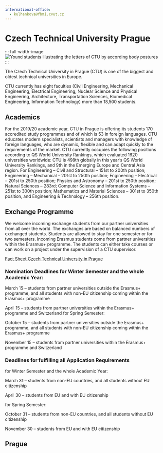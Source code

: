 ```yaml
---
international-office:
  - kulhankova@fbmi.cvut.cz
---
```


# Czech Technical University Prague

::: full-width-image
<img :src="$withBase('/assets/img/partner/ctu/people.jpg')" alt="Yound students illustrating the letters of CTU by according body postures" title="Czech Technical University in Prague (CTU)">
:::

The Czech Technical University in Prague (CTU) is one of the biggest and oldest technical universities in Europe.

CTU currently has eight faculties (Civil Engineering, Mechanical Engineering, Electrical Engineering, Nuclear Science and Physical Engineering, Architecture, Transportation Sciences, Biomedical Engineering, Information Technology) more than 18,500 students.

<!-- more -->

## Academics 

For the 2019/20 academic year, CTU in Prague is offering its students 170 accredited study programmes and of which is 53 in foreign languages. CTU educates modern specialists, scientists and managers with knowledge of foreign languages, who are dynamic, flexible and can adapt quickly to the requirements of the market.
CTU currently occupies the following positions according to QS World University Rankings, which evaluated 1620 universities worldwide: CTU is 498th globally in this year’s QS World University Rankings, and 9th in the Emerging Europe and Central Asia region. For Engineering – Civil and Structural – 151st to 200th position; Engineering – Mechanical – 201st to 250th position; Engineering – Electrical – 201st to 250th position; Physics and Astronomy – 201st to 250th position; Natural Sciences – 283rd; Computer Science and Information Systems – 251st to 300th position; Mathematics and Material Sciences – 301st to 350th position, and Engineering & Technology – 256th position.

## Exchange Programme

We welcome incoming exchange students from our partner universities from all over the world. The exchanges are based on balanced numbers of exchanged students. Students are allowed to stay for one semester or for two semesters.
Incoming Erasmus students come from partner universities within the Erasmus+ programme. The students can either take courses or can work on a project under the supervision of a CTU supervisor.

[Fact Sheet Czech Technical University in Prague](https://portal.cvut.cz/international/wp-content/uploads/sites/2/2019/09/Fact-sheet19_20.pdf)

### Nomination Deadlines for Winter Semester and the whole Academic Year:

March 15 – students from partner universities outside the Erasmus+ programme, and all students with non-EU citizenship coming within the Erasmus+ programme

April 15 – students from partner universities within the Erasmus+ programme and Switzerland
for Spring Semester:

October 15 – students from partner universities outside the Erasmus+ programme, and all students with non-EU citizenship coming within the Erasmus+ programme

November 15 – students from partner universities within the Erasmus+ programme and Switzerland

### Deadlines for fulfilling all Application Requirements
for Winter Semester and the whole Academic Year:

March 31 – students from non-EU countries, and all students without EU citizenship

April 30 – students from EU and with EU citizenship

for Spring Semester:

October 31 – students from non-EU countries, and all students without EU citizenship

November 30 – students from EU and with EU citizenship

## Prague

<Youtube id="6H_1CW69Fzo"/>
